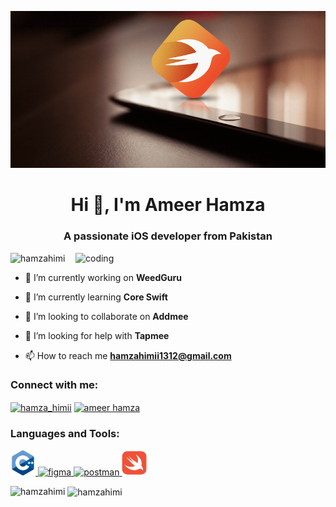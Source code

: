 ![logo](https://github.com/hamzahimi/hamzahimi/blob/main/1*p_EHyHbTS2gmuczdCGNGfw.png)

<h1 align="center">Hi 👋, I'm Ameer Hamza</h1>
<h3 align="center">A passionate iOS developer from Pakistan</h3>

<img align="right"  alt="coding" width="400" src="https://user-images.githubusercontent.com/55389276/140866485-8fb1c876-9a8f-4d6a-98dc-08c4981eaf70.gif">

<p align="left"> <img src="https://komarev.com/ghpvc/?username=hamzahimi&label=Profile%20views&color=0e75b6&style=flat" alt="hamzahimi" /> </p>

- 🔭 I’m currently working on **WeedGuru**

- 🌱 I’m currently learning **Core Swift**

- 👯 I’m looking to collaborate on **Addmee**

- 🤝 I’m looking for help with **Tapmee**

- 📫 How to reach me **hamzahimii1312@gmail.com**

<h3 align="left">Connect with me:</h3>
<p align="left">
<a href="https://twitter.com/hamza_himii" target="blank"><img align="center" src="https://raw.githubusercontent.com/rahuldkjain/github-profile-readme-generator/master/src/images/icons/Social/twitter.svg" alt="hamza_himii" height="30" width="40" /></a>
<a href="https://linkedin.com/in/ameer hamza" target="blank"><img align="center" src="https://raw.githubusercontent.com/rahuldkjain/github-profile-readme-generator/master/src/images/icons/Social/linked-in-alt.svg" alt="ameer hamza" height="30" width="40" /></a>
</p>

<h3 align="left">Languages and Tools:</h3>
<p align="left"> <a href="https://www.w3schools.com/cpp/" target="_blank" rel="noreferrer"> <img src="https://raw.githubusercontent.com/devicons/devicon/master/icons/cplusplus/cplusplus-original.svg" alt="cplusplus" width="40" height="40"/> </a> <a href="https://www.figma.com/" target="_blank" rel="noreferrer"> <img src="https://www.vectorlogo.zone/logos/figma/figma-icon.svg" alt="figma" width="40" height="40"/> </a> <a href="https://postman.com" target="_blank" rel="noreferrer"> <img src="https://www.vectorlogo.zone/logos/getpostman/getpostman-icon.svg" alt="postman" width="40" height="40"/> </a> <a href="https://developer.apple.com/swift/" target="_blank" rel="noreferrer"> <img src="https://raw.githubusercontent.com/devicons/devicon/master/icons/swift/swift-original.svg" alt="swift" width="40" height="40"/> </a> </p>

<p><img align="left" src="https://github-readme-stats.vercel.app/api/top-langs?username=hamzahimi&show_icons=true&locale=en&layout=compact" alt="hamzahimi" /></p>

<p>&nbsp;<img align="center" src="https://github-readme-stats.vercel.app/api?username=hamzahimi&show_icons=true&locale=en" alt="hamzahimi" /></p>
